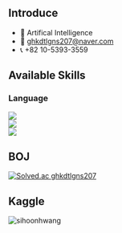 ## Introduce
- 📝 Artifical Intelligence
- 📩 ghkdtlgns207@naver.com
- 📞 +82 10-5393-3559

## Available Skills

### Language
<div>
<img src="https://img.shields.io/badge/Python-3776AB?style=for-the-badge&logo=Python&logoColor=white">
</div>


<div>
<img src="https://img.shields.io/badge/MySQL-4479A1?style=for-the-badge&logo=MySQL&logoColor=white">
</div>



<div>
<img src="https://img.shields.io/badge/R-276DC3?style=for-the-badge&logo=R&logoColor=white">
</div>

## BOJ
[![Solved.ac
ghkdtlgns207](http://mazassumnida.wtf/api/mini/generate_badge?boj=ghkdtlgns207)](https://solved.ac/ghkdtlgns207)


## Kaggle
![sihoonhwang](https://road-to-kaggle-grandmaster.vercel.app/api/simple/{sihoonhwang})
